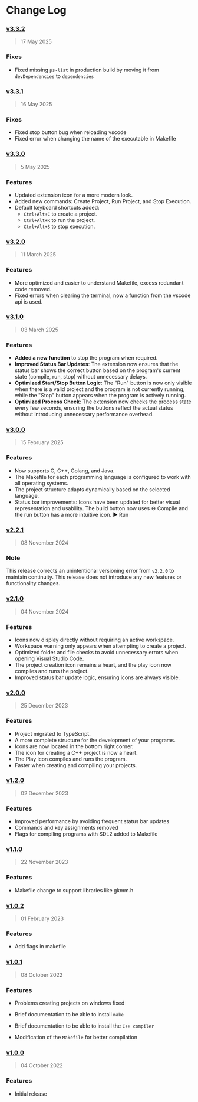 # Change Log

### [v3.3.2](https://github.com/drizzy/code-make/releases/tag/v3.3.2)

> 17 May 2025

### Fixes

- Fixed missing `ps-list` in production build by moving it from `devDependencies` to `dependencies`

### [v3.3.1](https://github.com/drizzy/code-make/releases/tag/v3.3.1)

> 16 May 2025

### Fixes

- Fixed stop button bug when reloading vscode
- Fixed error when changing the name of the executable in Makefile

### [v3.3.0](https://github.com/drizzy/code-make/releases/tag/v3.3.0)

> 5 May 2025

### Features

- Updated extension icon for a more modern look.
- Added new commands: Create Project, Run Project, and Stop Execution.
- Default keyboard shortcuts added:
  - `Ctrl+Alt+C` to create a project.
  - `Ctrl+Alt+R` to run the project.
  - `Ctrl+Alt+S` to stop execution.

### [v3.2.0](https://github.com/drizzy/code-make/releases/tag/v3.2.0)

> 11 March 2025

### Features

- More optimized and easier to understand Makefile, excess redundant code removed.
- Fixed errors when clearing the terminal, now a function from the vscode api is used.

### [v3.1.0](https://github.com/drizzy/code-make/releases/tag/v3.1.0)

> 03 March 2025

### Features

- **Added a new function** to stop the program when required.
- **Improved Status Bar Updates**: The extension now ensures that the status bar shows the correct button based on the program's current state (compile, run, stop) without unnecessary delays.
- **Optimized Start/Stop Button Logic**: The "Run" button is now only visible when there is a valid project and the program is not currently running, while the "Stop" button appears when the program is actively running.
- **Optimized Process Check**: The extension now checks the process state every few seconds, ensuring the buttons reflect the actual status without introducing unnecessary performance overhead.

### [v3.0.0](https://github.com/drizzy/code-make/releases/tag/v3.0.0)

> 15 February 2025

### Features

- Now supports C, C++, Golang, and Java.
- The Makefile for each programming language is configured to work with all operating systems.
- The project structure adapts dynamically based on the selected language.
- Status bar improvements: Icons have been updated for better visual representation and usability. The build button now uses ⚙️ Compile and the run button has a more intuitive icon. ▶ Run

### [v2.2.1](https://github.com/drizzy/code-make/releases/tag/v2.2.1)

> 08 November 2024

### Note

This release corrects an unintentional versioning error from `v2.2.0` to maintain continuity. This release does not introduce any new features or functionality changes.

### [v2.1.0](https://github.com/drizzy/code-make/releases/tag/v2.1.0)

> 04 November 2024

### Features

- Icons now display directly without requiring an active workspace.
- Workspace warning only appears when attempting to create a project.
- Optimized folder and file checks to avoid unnecessary errors when opening Visual Studio Code.
- The project creation icon remains a heart, and the play icon now compiles and runs the project.
- Improved status bar update logic, ensuring icons are always visible.

### [v2.0.0](https://github.com/drizzy/code-make/releases/tag/v2.0.0)

> 25 December 2023

### Features

- Project migrated to TypeScript. 
- A more complete structure for the development of your programs. 
- Icons are now located in the bottom right corner. 
- The icon for creating a C++ project is now a heart. 
- The Play icon compiles and runs the program. 
- Faster when creating and compiling your projects.

### [v1.2.0](https://github.com/drizzy/code-make/releases/tag/v1.2.0)

> 02 December 2023

### Features

- Improved performance by avoiding frequent status bar updates
- Commands and key assignments removed
- Flags for compiling programs with SDL2 added to Makefile

### [v1.1.0](https://github.com/drizzy/code-make/releases/tag/v1.1.0)

> 22 November 2023

### Features

- Makefile change to support libraries like gkmm.h

### [v1.0.2](https://github.com/drizzy/code-make/releases/tag/v1.0.2)

> 01 February 2023

### Features

- Add flags in makefile

### [v1.0.1](https://github.com/drizzy/code-make/releases/tag/v1.0.1)

> 08 October 2022

### Features

- Problems creating projects on windows fixed

- Brief documentation to be able to install `make`

- Brief documentation to be able to install the `C++ compiler`

- Modification of the `Makefile` for better compilation

### [v1.0.0](https://github.com/drizzy/code-make/releases/tag/v1.0.0)

> 04 October 2022

### Features

- Initial release